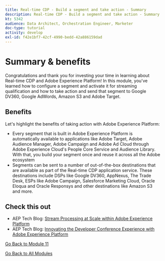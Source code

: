 ```yaml
---
title: Real-time CDP - Build a segment and take action - Summary
description: Real-time CDP - Build a segment and take action - Summary
kt: 5342
audience: Data Architect, Orchestration Engineer, Marketer
doc-type: tutorial
activity: develop
exl-id: f42e1bf7-42cf-4990-bedd-42a886159dad
---
```

# Summary & benefits

Congratulations and thank you for investing your time in learning about Real-time CDP and Adobe Experience Platform! 
In this module, you've learned how to configure a segment and activate it for streaming qualification and how to take action and send that segment to Google DV360, Google AdWords, Amazon S3 and Adobe Target. 

## Benefits

Let's highlight the benefits of taking action with Adobe Experience Platform:

- Every segment that is built in Adobe Experience Platform is automatically available to applications like Adobe Target, Adobe Audience Manager, Adobe Campaign and Adobe Ad Cloud through Adobe Experience Cloud's People Core Service and Audience Library. With that, you build your segment once and reuse it across all the Adobe ecosystem
- Segments can be sent to a number of out-of-the-box destinations that are available as part of the Real-time CDP application service. These destinations include DSPs like Google DV360, AppNexus, The Trade Desk, ESPs like Adobe Campaign, Salesforce Marketing Cloud, Oracle Eloqua and Oracle Responsys and other destinations like Amazon S3 and more.

## Check this out

- AEP Tech Blog: [Stream Processing at Scale within Adobe Experience Platform](https://medium.com/adobetech/stream-processing-at-scale-within-adobe-experience-platform-909ed502da71)
- AEP Tech Blog: [Innovating the Developer Conference Experience with Adobe Experience Platform](https://medium.com/adobetech/innovating-developer-conference-with-adobe-experience-platform-c8c2d1fe8d88)

[Go Back to Module 11](./real-time-cdp-build-a-segment-take-action.md)

[Go Back to All Modules](../../overview.md)
